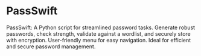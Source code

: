 # PassSwift
 PassSwift: A Python script for streamlined password tasks. Generate robust passwords, check strength, validate against a wordlist, and securely store with encryption. User-friendly menu for easy navigation. Ideal for efficient and secure password management.
